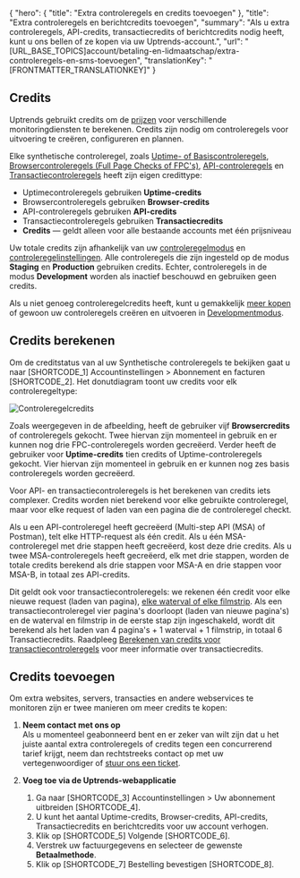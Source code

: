 {
  "hero": {
    "title": "Extra controleregels en credits toevoegen"
  },
  "title": "Extra controleregels en berichtcredits toevoegen",
  "summary": "Als u extra controleregels, API-credits, transactiecredits of berichtcredits nodig heeft, kunt u ons bellen of ze kopen via uw Uptrends-account.",
  "url": "[URL_BASE_TOPICS]account/betaling-en-lidmaatschap/extra-controleregels-en-sms-toevoegen",
  "translationKey": "[FRONTMATTER_TRANSLATIONKEY]"
}

## Credits

Uptrends gebruikt credits om de [prijzen]([LINK_URL_1]) voor verschillende monitoringdiensten te berekenen. Credits zijn nodig om controleregels voor uitvoering te creëren, configureren en plannen.

Elke synthetische controleregel, zoals [Uptime- of Basiscontroleregels]([LINK_URL_2]), [Browsercontroleregels (Full Page Checks of FPC's)]([LINK_URL_3]), [API-controleregels]([LINK_URL_4]) en [Transactiecontroleregels]([LINK_URL_5]) heeft zijn eigen credittype:

- Uptimecontroleregels gebruiken **Uptime-credits**
- Browsercontroleregels gebruiken **Browser-credits**
- API-controleregels gebruiken **API-credits**
- Transactiecontroleregels gebruiken **Transactiecredits**
- **Credits** — geldt alleen voor alle bestaande accounts met één prijsniveau

Uw totale credits zijn afhankelijk van uw [controleregelmodus]([LINK_URL_6]) en [controleregelinstellingen]([LINK_URL_7]). Alle controleregels die zijn ingesteld op de modus **Staging** en **Production** gebruiken credits. Echter, controleregels in de modus **Development** worden als inactief beschouwd en gebruiken geen credits.

Als u niet genoeg controleregelcredits heeft, kunt u gemakkelijk [meer kopen]([LINK_URL_8]) of gewoon uw controleregels creëren en uitvoeren in [Developmentmodus]([LINK_URL_9]).

## Credits berekenen

Om de creditstatus van al uw Synthetische controleregels te bekijken gaat u naar [SHORTCODE_1] Accountinstellingen > Abonnement en facturen [SHORTCODE_2]. Het donutdiagram toont uw credits voor elk controleregeltype:

![Controleregelcredits]([LINK_URL_10])

Zoals weergegeven in de afbeelding, heeft de gebruiker vijf **Browsercredits** of controleregels gekocht. Twee hiervan zijn momenteel in gebruik en er kunnen nog drie FPC-controleregels worden gecreëerd. Verder heeft de gebruiker voor **Uptime-credits** tien credits of Uptime-controleregels gekocht. Vier hiervan zijn momenteel in gebruik en er kunnen nog zes basis controleregels worden gecreëerd.

Voor API- en transactiecontroleregels is het berekenen van credits iets complexer. Credits worden niet berekend voor elke gebruikte controleregel, maar voor elke request of laden van een pagina die de controleregel checkt. 

Als u een API-controleregel heeft gecreëerd (Multi-step API (MSA) of Postman), telt elke HTTP-request als één credit. Als u één MSA-controleregel met drie stappen heeft gecreëerd, kost deze drie credits. Als u twee MSA-controleregels heeft gecreëerd, elk met drie stappen, worden de totale credits berekend als drie stappen voor MSA-A en drie stappen voor MSA-B, in totaal zes API-credits.

Dit geldt ook voor transactiecontroleregels: we rekenen één credit voor elke nieuwe request (laden van pagina), [elke waterval of elke filmstrip]([LINK_URL_11]). Als een transactiecontroleregel vier pagina's doorloopt (laden van nieuwe pagina's) en de waterval en filmstrip in de eerste stap zijn ingeschakeld, wordt dit berekend als het laden van 4 pagina's + 1 waterval + 1 filmstrip, in totaal 6 Transactiecredits. Raadpleeg [Berekenen van credits voor transactiecontroleregels]([LINK_URL_12]) voor meer informatie over transactiecredits.

## Credits toevoegen

Om extra websites, servers, transacties en andere webservices te monitoren zijn er twee manieren om meer credits te kopen:

1. **Neem contact met ons op**  
    Als u momenteel geabonneerd bent en er zeker van wilt zijn dat u het juiste aantal extra controleregels of credits tegen een concurrerend tarief krijgt, neem dan rechtstreeks contact op met uw vertegenwoordiger of [stuur ons een ticket]([LINK_URL_13]).  

2. **Voeg toe via de Uptrends-webapplicatie**
    1. Ga naar [SHORTCODE_3]  Accountinstellingen > Uw abonnement uitbreiden [SHORTCODE_4].
    2. U kunt het aantal Uptime-credits, Browser-credits, API-credits, Transactiecredits en berichtcredits voor uw account verhogen.
    3. Klik op [SHORTCODE_5] Volgende [SHORTCODE_6].
    4. Verstrek uw factuurgegevens en selecteer de gewenste **Betaalmethode**.
    5. Klik op [SHORTCODE_7] Bestelling bevestigen [SHORTCODE_8].
